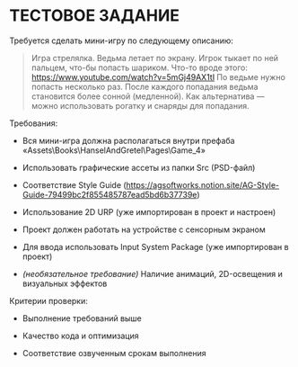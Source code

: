 # ТЕСТОВОЕ ЗАДАНИЕ #

Требуется сделать мини-игру по следующему описанию:
>  Игра стрелялка.  Ведьма летает по экрану. Игрок тыкает по ней пальцем,
>  что-бы попасть шариком. Что-то вроде этого:
>  https://www.youtube.com/watch?v=5mGj49AX1tI По ведьме нужно попасть
>  несколько раз. После каждого попадания ведьма становится более сонной
>  (медленной). Как альтернатива — можно использовать рогатку и снаряды
>  для попадания.

Требования:

*  Вся мини-игра должна располагаться внутри префаба «Assets\Books\HanselAndGretel\Pages\Game_4»

*  Использовать графические ассеты из папки Src (PSD-файл)

*  Соответствие Style Guide (https://agsoftworks.notion.site/AG-Style-Guide-79499bc2f855485787ead5bd6b37739e)

*  Использование 2D URP (уже импортирован в проект и настроен)

*  Проект должен работать на устройстве с сенсорным экраном

*  Для ввода использовать Input System Package (уже импортирован в проект)

*  *(необязательное требование)* Наличие анимаций, 2D-освещения и визуальных эффектов


Критерии проверки:

*  Выполнение требований выше

*  Качество кода и оптимизация

*  Соответствие озвученным срокам выполнения
